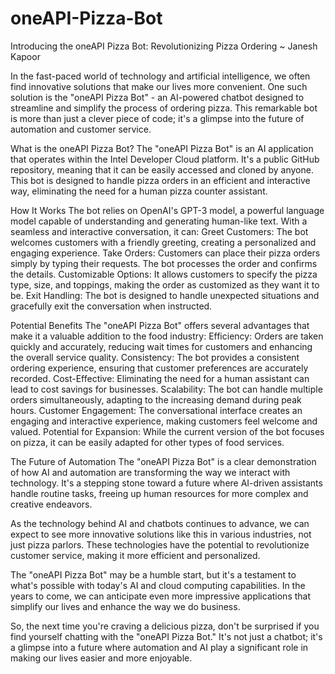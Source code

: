 # oneAPI-Pizza-Bot

Introducing the oneAPI Pizza Bot: Revolutionizing Pizza Ordering  ~ Janesh Kapoor

In the fast-paced world of technology and artificial intelligence, we often find innovative solutions that make our lives more convenient. One such solution is the "oneAPI Pizza Bot" - an AI-powered chatbot designed to streamline and simplify the process of ordering pizza. This remarkable bot is more than just a clever piece of code; it's a glimpse into the future of automation and customer service.

What is the oneAPI Pizza Bot?
The "oneAPI Pizza Bot" is an AI application that operates within the Intel Developer Cloud platform. It's a public GitHub repository, meaning that it can be easily accessed and cloned by anyone. This bot is designed to handle pizza orders in an efficient and interactive way, eliminating the need for a human pizza counter assistant.

How It Works
The bot relies on OpenAI's GPT-3 model, a powerful language model capable of understanding and generating human-like text. With a seamless and interactive conversation, it can:
Greet Customers: The bot welcomes customers with a friendly greeting, creating a personalized and engaging experience.
Take Orders: Customers can place their pizza orders simply by typing their requests. The bot processes the order and confirms the details.
Customizable Options: It allows customers to specify the pizza type, size, and toppings, making the order as customized as they want it to be.
Exit Handling: The bot is designed to handle unexpected situations and gracefully exit the conversation when instructed.

Potential Benefits
The "oneAPI Pizza Bot" offers several advantages that make it a valuable addition to the food industry:
Efficiency: Orders are taken quickly and accurately, reducing wait times for customers and enhancing the overall service quality.
Consistency: The bot provides a consistent ordering experience, ensuring that customer preferences are accurately recorded.
Cost-Effective: Eliminating the need for a human assistant can lead to cost savings for businesses.
Scalability: The bot can handle multiple orders simultaneously, adapting to the increasing demand during peak hours.
Customer Engagement: The conversational interface creates an engaging and interactive experience, making customers feel welcome and valued.
Potential for Expansion: While the current version of the bot focuses on pizza, it can be easily adapted for other types of food services.

The Future of Automation
The "oneAPI Pizza Bot" is a clear demonstration of how AI and automation are transforming the way we interact with technology. It's a stepping stone toward a future where AI-driven assistants handle routine tasks, freeing up human resources for more complex and creative endeavors.

As the technology behind AI and chatbots continues to advance, we can expect to see more innovative solutions like this in various industries, not just pizza parlors. These technologies have the potential to revolutionize customer service, making it more efficient and personalized.

The "oneAPI Pizza Bot" may be a humble start, but it's a testament to what's possible with today's AI and cloud computing capabilities. In the years to come, we can anticipate even more impressive applications that simplify our lives and enhance the way we do business.

So, the next time you're craving a delicious pizza, don't be surprised if you find yourself chatting with the "oneAPI Pizza Bot." It's not just a chatbot; it's a glimpse into a future where automation and AI play a significant role in making our lives easier and more enjoyable.

